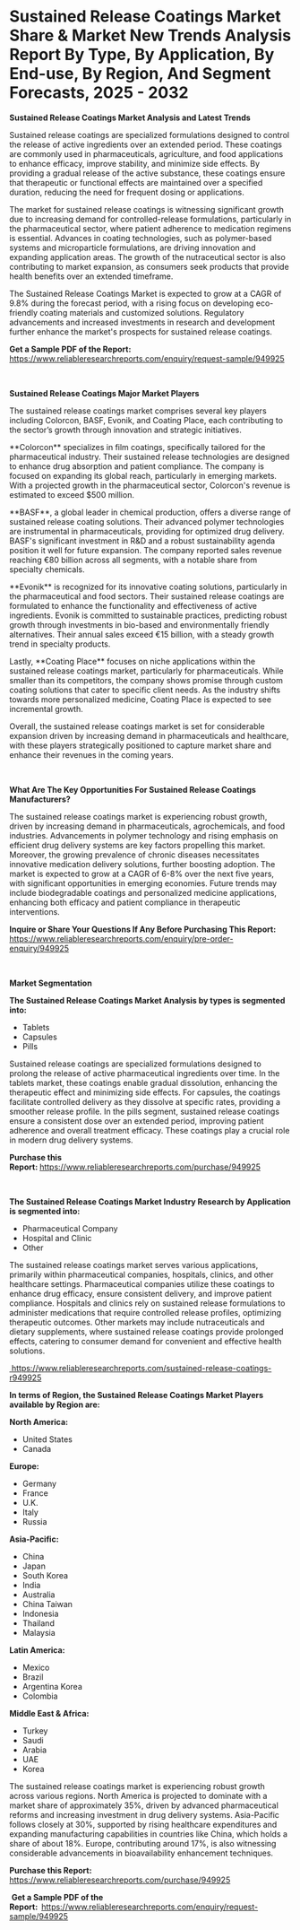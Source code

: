 <p><h1>Sustained Release Coatings Market Share & Market New Trends Analysis Report By Type, By Application, By End-use, By Region, And Segment Forecasts, 2025 - 2032</h1></p><p><strong>Sustained Release Coatings Market Analysis and Latest Trends</strong></p>
<p><p>Sustained release coatings are specialized formulations designed to control the release of active ingredients over an extended period. These coatings are commonly used in pharmaceuticals, agriculture, and food applications to enhance efficacy, improve stability, and minimize side effects. By providing a gradual release of the active substance, these coatings ensure that therapeutic or functional effects are maintained over a specified duration, reducing the need for frequent dosing or applications.</p><p>The market for sustained release coatings is witnessing significant growth due to increasing demand for controlled-release formulations, particularly in the pharmaceutical sector, where patient adherence to medication regimens is essential. Advances in coating technologies, such as polymer-based systems and microparticle formulations, are driving innovation and expanding application areas. The growth of the nutraceutical sector is also contributing to market expansion, as consumers seek products that provide health benefits over an extended timeframe.</p><p>The Sustained Release Coatings Market is expected to grow at a CAGR of 9.8% during the forecast period, with a rising focus on developing eco-friendly coating materials and customized solutions. Regulatory advancements and increased investments in research and development further enhance the market's prospects for sustained release coatings.</p></p>
<p><strong>Get a Sample PDF of the Report:&nbsp;</strong> <a href="https://www.reliableresearchreports.com/enquiry/request-sample/949925?utm_campaign=34&utm_medium=2&utm_source=Github&utm_content=ia&utm_term=16042025&utm_id=sustained-release-coatings">https://www.reliableresearchreports.com/enquiry/request-sample/949925</a></p>
<p>&nbsp;</p>
<p><strong>Sustained Release Coatings Major Market Players</strong></p>
<p><p>The sustained release coatings market comprises several key players including Colorcon, BASF, Evonik, and Coating Place, each contributing to the sector’s growth through innovation and strategic initiatives.</p><p>**Colorcon** specializes in film coatings, specifically tailored for the pharmaceutical industry. Their sustained release technologies are designed to enhance drug absorption and patient compliance. The company is focused on expanding its global reach, particularly in emerging markets. With a projected growth in the pharmaceutical sector, Colorcon's revenue is estimated to exceed $500 million.</p><p>**BASF**, a global leader in chemical production, offers a diverse range of sustained release coating solutions. Their advanced polymer technologies are instrumental in pharmaceuticals, providing for optimized drug delivery. BASF's significant investment in R&D and a robust sustainability agenda position it well for future expansion. The company reported sales revenue reaching €80 billion across all segments, with a notable share from specialty chemicals.</p><p>**Evonik** is recognized for its innovative coating solutions, particularly in the pharmaceutical and food sectors. Their sustained release coatings are formulated to enhance the functionality and effectiveness of active ingredients. Evonik is committed to sustainable practices, predicting robust growth through investments in bio-based and environmentally friendly alternatives. Their annual sales exceed €15 billion, with a steady growth trend in specialty products.</p><p>Lastly, **Coating Place** focuses on niche applications within the sustained release coatings market, particularly for pharmaceuticals. While smaller than its competitors, the company shows promise through custom coating solutions that cater to specific client needs. As the industry shifts towards more personalized medicine, Coating Place is expected to see incremental growth.</p><p>Overall, the sustained release coatings market is set for considerable expansion driven by increasing demand in pharmaceuticals and healthcare, with these players strategically positioned to capture market share and enhance their revenues in the coming years.</p></p>
<p>&nbsp;</p>
<p><strong>What Are The Key Opportunities For Sustained Release Coatings Manufacturers?</strong></p>
<p><p>The sustained release coatings market is experiencing robust growth, driven by increasing demand in pharmaceuticals, agrochemicals, and food industries. Advancements in polymer technology and rising emphasis on efficient drug delivery systems are key factors propelling this market. Moreover, the growing prevalence of chronic diseases necessitates innovative medication delivery solutions, further boosting adoption. The market is expected to grow at a CAGR of 6-8% over the next five years, with significant opportunities in emerging economies. Future trends may include biodegradable coatings and personalized medicine applications, enhancing both efficacy and patient compliance in therapeutic interventions.</p></p>
<p><strong>Inquire or Share Your Questions If Any Before Purchasing This Report:</strong> <a href="https://www.reliableresearchreports.com/enquiry/pre-order-enquiry/949925?utm_campaign=34&utm_medium=2&utm_source=Github&utm_content=ia&utm_term=16042025&utm_id=sustained-release-coatings">https://www.reliableresearchreports.com/enquiry/pre-order-enquiry/949925</a></p>
<p>&nbsp;</p>
<p><strong>Market Segmentation</strong></p>
<p><strong>The Sustained Release Coatings Market Analysis by types is segmented into:</strong></p>
<p><ul><li>Tablets</li><li>Capsules</li><li>Pills</li></ul></p>
<p><p>Sustained release coatings are specialized formulations designed to prolong the release of active pharmaceutical ingredients over time. In the tablets market, these coatings enable gradual dissolution, enhancing the therapeutic effect and minimizing side effects. For capsules, the coatings facilitate controlled delivery as they dissolve at specific rates, providing a smoother release profile. In the pills segment, sustained release coatings ensure a consistent dose over an extended period, improving patient adherence and overall treatment efficacy. These coatings play a crucial role in modern drug delivery systems.</p></p>
<p><strong>Purchase this Report:&nbsp;</strong><a href="https://www.reliableresearchreports.com/purchase/949925?utm_campaign=34&utm_medium=2&utm_source=Github&utm_content=ia&utm_term=16042025&utm_id=sustained-release-coatings">https://www.reliableresearchreports.com/purchase/949925</a></p>
<p>&nbsp;</p>
<p><strong>The Sustained Release Coatings Market Industry Research by Application is segmented into:</strong></p>
<p><ul><li>Pharmaceutical Company</li><li>Hospital and Clinic</li><li>Other</li></ul></p>
<p><p>The sustained release coatings market serves various applications, primarily within pharmaceutical companies, hospitals, clinics, and other healthcare settings. Pharmaceutical companies utilize these coatings to enhance drug efficacy, ensure consistent delivery, and improve patient compliance. Hospitals and clinics rely on sustained release formulations to administer medications that require controlled release profiles, optimizing therapeutic outcomes. Other markets may include nutraceuticals and dietary supplements, where sustained release coatings provide prolonged effects, catering to consumer demand for convenient and effective health solutions.</p></p>
<p><a href="https://www.reliableresearchreports.com/sustained-release-coatings-r949925?utm_campaign=34&utm_medium=2&utm_source=Github&utm_content=ia&utm_term=16042025&utm_id=sustained-release-coatings">&nbsp;https://www.reliableresearchreports.com/sustained-release-coatings-r949925</a></p>
<p><strong>In terms of Region, the Sustained Release Coatings Market Players available by Region are:</strong></p>
<p>
    <p> <strong> North America: </strong>
        <ul>
            <li>United States</li>
            <li>Canada</li>
        </ul>
        </p> 
    <p> <strong> Europe: </strong>
        <ul>
            <li>Germany</li>
            <li>France</li>
            <li>U.K.</li>
            <li>Italy</li>
            <li>Russia</li>
        </ul>
        </p> 
    <p> <strong> Asia-Pacific: </strong>
        <ul>
            <li>China</li>
            <li>Japan</li>
            <li>South Korea</li>
            <li>India</li>
            <li>Australia</li>
            <li>China Taiwan</li>
            <li>Indonesia</li>
            <li>Thailand</li>
            <li>Malaysia</li>
        </ul>
        </p> 
    <p> <strong> Latin America: </strong>
        <ul>
            <li>Mexico</li>
            <li>Brazil</li>
            <li>Argentina Korea</li>
            <li>Colombia</li>
        </ul>
        </p> 
    <p> <strong> Middle East & Africa: </strong>
        <ul>
            <li>Turkey</li>
            <li>Saudi</li>
            <li>Arabia</li>
            <li>UAE</li>
            <li>Korea</li>
        </ul>
    </p>
    </p>
<p><p>The sustained release coatings market is experiencing robust growth across various regions. North America is projected to dominate with a market share of approximately 35%, driven by advanced pharmaceutical reforms and increasing investment in drug delivery systems. Asia-Pacific follows closely at 30%, supported by rising healthcare expenditures and expanding manufacturing capabilities in countries like China, which holds a share of about 18%. Europe, contributing around 17%, is also witnessing considerable advancements in bioavailability enhancement techniques.</p></p>
<p><strong>Purchase this Report: </strong><a href="https://www.reliableresearchreports.com/purchase/949925?utm_campaign=34&utm_medium=2&utm_source=Github&utm_content=ia&utm_term=16042025&utm_id=sustained-release-coatings">https://www.reliableresearchreports.com/purchase/949925</a></p>
<p>&nbsp;<strong>Get a Sample PDF of the Report:&nbsp;&nbsp;</strong><a href="https://www.reliableresearchreports.com/enquiry/request-sample/949925?utm_campaign=34&utm_medium=2&utm_source=Github&utm_content=ia&utm_term=16042025&utm_id=sustained-release-coatings">https://www.reliableresearchreports.com/enquiry/request-sample/949925</a></p>
<p><strong></strong></p>
<p><p></p><p></p><p></p></p>